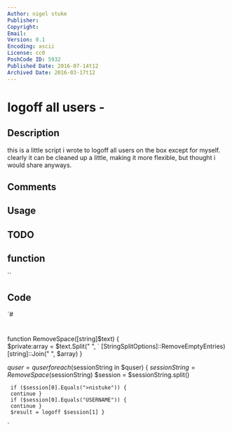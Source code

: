 ```yaml
---
Author: nigel stuke
Publisher: 
Copyright: 
Email: 
Version: 0.1
Encoding: ascii
License: cc0
PoshCode ID: 5932
Published Date: 2016-07-14t12
Archived Date: 2016-03-17t12
---
```


# logoff all users - 

## Description

this is a little script i wrote to logoff all users on the box except for myself. clearly it can be cleaned up a little, making it more flexible, but thought i would share anyways.

## Comments



## Usage



## TODO



## function

``

## Code

`#
 #
 function RemoveSpace([string]$text) {  
     $private:array = $text.Split(" ", `
     [StringSplitOptions]::RemoveEmptyEntries)
     [string]::Join(" ", $array) }
 
 $quser = quser
 foreach ($sessionString in $quser) {
     $sessionString = RemoveSpace($sessionString)
     $session = $sessionString.split()
     
     if ($session[0].Equals(">nistuke")) {
     continue }
     if ($session[0].Equals("USERNAME")) {
     continue }
     $result = logoff $session[1] }
`

